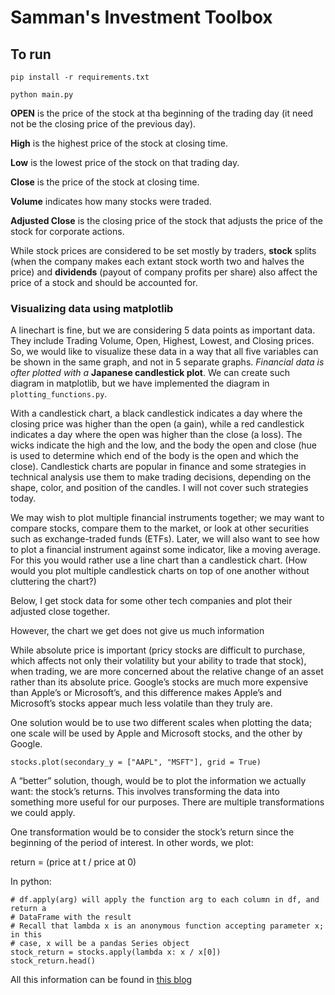 # Samman's Investment Toolbox

## To run
```
pip install -r requirements.txt

python main.py
```

**OPEN** is the price of the stock at tha beginning of the trading day (it 
need not be the closing price of the previous day).

**High** is the highest price of the stock at closing time.

**Low** is the lowest price of the stock on that trading day.

**Close** is the price of the stock at closing time.

**Volume** indicates how many stocks were traded.

**Adjusted Close** is the closing price of the stock that adjusts the price of 
the stock for corporate actions.

While stock prices are considered to be set mostly by traders, **stock** splits
(when the company makes each extant stock worth two and halves the price) and
**dividends** (payout of company profits per share) also affect the price of a 
stock and should be accounted for.

### Visualizing data using matplotlib
A linechart is fine, but we are considering 5 data points as important data.
They include Trading Volume, Open, Highest, Lowest, and Closing prices. So, we
would like to visualize these data in a way that all five variables can be shown
in the same graph, and not in 5 separate graphs. *Financial data is ofter 
plotted with a* **Japanese candlestick plot**. We can create such diagram in
matplotlib, but we have implemented the diagram in `plotting_functions.py`.


With a candlestick chart, a black candlestick indicates a day where the closing
price was higher than the open (a gain), while a red candlestick indicates a
day where the open was higher than the close (a loss). The wicks indicate the
high and the low, and the body the open and close (hue is used to determine
which end of the body is the open and which the close). Candlestick charts are
popular in finance and some strategies in technical analysis use them to make
trading decisions, depending on the shape, color, and position of the candles.
I will not cover such strategies today.

We may wish to plot multiple financial instruments together; we may want to
compare stocks, compare them to the market, or look at other securities such as
exchange-traded funds (ETFs). Later, we will also want to see how to plot a
financial instrument against some indicator, like a moving average. For this
you would rather use a line chart than a candlestick chart. (How would you plot
multiple candlestick charts on top of one another without cluttering the
chart?)

Below, I get stock data for some other tech companies and plot their adjusted
close together.


However, the chart we get does not give us much information

While absolute price is important (pricy stocks are difficult to purchase,
which affects not only their volatility but your ability to trade that stock),
when trading, we are more concerned about the relative change of an asset
rather than its absolute price. Google’s stocks are much more expensive than
Apple’s or Microsoft’s, and this difference makes Apple’s and Microsoft’s
stocks appear much less volatile than they truly are.

One solution would be to use two different scales when plotting the data; one
scale will be used by Apple and Microsoft stocks, and the other by Google.

```
stocks.plot(secondary_y = ["AAPL", "MSFT"], grid = True)
```

A “better” solution, though, would be to plot the information we actually want:
the stock’s returns. This involves transforming the data into something more
useful for our purposes. There are multiple transformations we could apply.

One transformation would be to consider the stock’s return since the beginning
of the period of interest. In other words, we plot:

return = (price at t / price at 0)

In python:

```
# df.apply(arg) will apply the function arg to each column in df, and return a
# DataFrame with the result
# Recall that lambda x is an anonymous function accepting parameter x; in this
# case, x will be a pandas Series object
stock_return = stocks.apply(lambda x: x / x[0])
stock_return.head()
```

All this information can be found in [this
blog](https://ntguardian.wordpress.com/2016/09/19/introduction-stock-market-data-python-1/)
